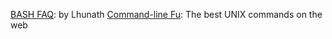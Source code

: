 
[BASH FAQ][1]: by Lhunath
[Command-line Fu][2]: The best UNIX commands on the web

[1]:http://mywiki.wooledge.org/BashFAQ
[2]:https://www.commandlinefu.com/commands/browse
